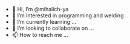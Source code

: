 - 👋 Hi, I’m @mihalich-ya
- 👀 I’m interested in programming and welding
- 🌱 I’m currently learning ...
- 💞️ I’m looking to collaborate on ...
- 📫 How to reach me ...

<!---
mihalich-ya/mihalich-ya is a ✨ special ✨ repository because its `README.md` (this file) appears on your GitHub profile.
You can click the Preview link to take a look at your changes.
--->
